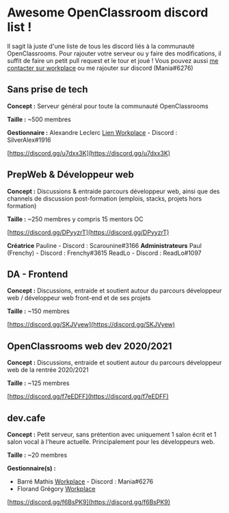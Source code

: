 # Awesome OpenClassroom discord list !

Il sagit là juste d'une liste de tous les discord liés à la communauté OpenClassrooms.
Pour rajouter votre serveur ou y faire des modifications, il suffit de faire un petit pull request et le tour et joué !
Vous pouvez aussi [me contacter sur workplace](https://openclassrooms.workplace.com/profile.php?id=100054767869328) ou me rajouter sur discord (Mania#6276)

## Sans prise de tech

**Concept :** Serveur général pour toute la communauté OpenClassrooms

**Taille :** ~500 membres

**Gestionnaire :** Alexandre Leclerc [Lien Workplace](https://openclassrooms.workplace.com/profile.php?id=100043455493717) - Discord : SilverAlex#1916

[https://discord.gg/u7dxx3K](https://discord.gg/u7dxx3K)

## PrepWeb & Développeur web

**Concept :** Discussions & entraide parcours développeur web, ainsi que des channels de discussion post-formation (emplois, stacks, projets hors formation)

**Taille :** ~250 membres y compris 15 mentors OC

[https://discord.gg/DPyyzrT](https://discord.gg/DPyyzrT)

**Créatrice** Pauline - Discord : Scarounine#3166
**Administrateurs** 
Paul (Frenchy) - Discord : Frenchy#3615
ReadLo - Discord : ReadLo#1097

## DA - Frontend

**Concept :** Discussions, entraide et soutient autour du parcours développeur web / développeur web front-end et de ses projets

**Taille :** ~150 membres

[https://discord.gg/SKJVyew](https://discord.gg/SKJVyew)

## OpenClassrooms web dev 2020/2021

**Concept :** Discussions, entraide et soutient autour du parcours développeur web de la rentrée 2020/2021

**Taille :** ~125 membres

[https://discord.gg/f7eEDFF](https://discord.gg/f7eEDFF)

## dev.cafe

**Concept :** Petit serveur, sans prétention avec uniquement 1 salon écrit et 1 salon vocal à l'heure actuelle. Principalement pour les développeurs web.

**Taille :** ~20 membres

**Gestionnaire(s) :**
- Barré Mathis [Workplace](https://openclassrooms.workplace.com/profile.php?id=100054767869328) - Discord : Mania#6276
- Florand Grégory [Workplace](https://openclassrooms.workplace.com/chat/t/100055833791145)

[https://discord.gg/f6BsPK9](https://discord.gg/f6BsPK9)
